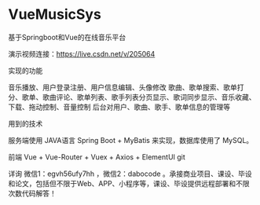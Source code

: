 # VueMusicSys
基于Springboot和Vue的在线音乐平台

演示视频连接：https://live.csdn.net/v/205064

实现的功能

音乐播放、用户登录注册、用户信息编辑、头像修改 歌曲、歌单搜索、歌单打分、歌单、歌曲评论、歌单列表、歌手列表分页显示、歌词同步显示、音乐收藏、下载、拖动控制、音量控制 后台对用户、歌曲、歌手、歌单信息的管理等

用到的技术

服务端使用 JAVA语言 Spring Boot + MyBatis 来实现，数据库使用了 MySQL。 

前端 Vue + Vue-Router + Vuex + Axios + ElementUI git 

详询 微信1：egvh56ufy7hh ，微信2：dabocode  。承接商业项目、课设、毕设和论文，包括但不限于Web、APP、小程序等，课设、毕设提供远程部署和不限次数代码解答！
